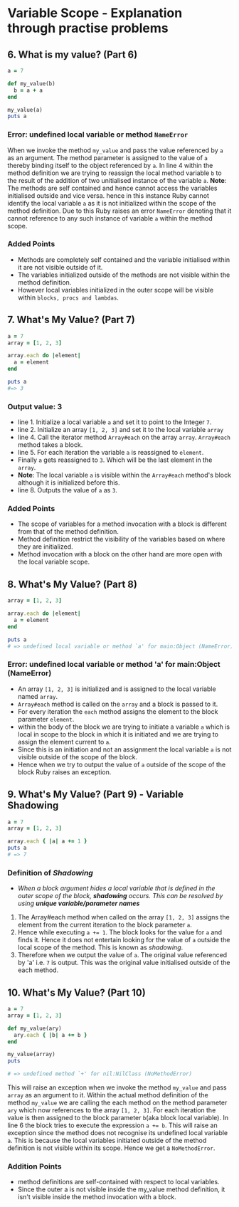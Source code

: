 # Variable Scope - Explanation through practise problems

## 6. What is my value? (Part 6)

```ruby
a = 7

def my_value(b)
  b = a + a
end

my_value(a)
puts a
```

### Error: undefined local variable or method `NameError`

When we invoke the method `my_value` and pass the value referenced by `a` as an argument. The method parameter is assigned to the value of `a` thereby binding itself to the object referenced  by `a`. In line 4 within the method definition we are trying to reassign the local method variable `b` to the result of the addition of two unitialised instance of the variable `a`. **Note**: The methods are self contained and hence cannot access the variables initialised outside and vice versa. hence in this instance Ruby cannot identify the local variable `a` as it is not initialized within the scope of the method definition. Due to this Ruby raises an error `NameError` denoting that it cannot reference to any such instance of variable `a` within the method scope.

### Added Points
- Methods are completely self contained and the variable initialised within it are not visible outside of it.
- The variables initialized outside of the methods are not visible within the method definition.
- However local variables initialized in the outer scope will be visible within `blocks, procs and lambdas`.

## 7. What's My Value? (Part 7)

```ruby
a = 7
array = [1, 2, 3]

array.each do |element|
  a = element
end

puts a
#=> 3
```

### Output value: 3

- line 1. Initialize a local variable `a` and set it to point to the Integer `7`.
- line 2. Initialize an array `[1, 2, 3]` and set it to the local variable `array`
- line 4. Call the iterator method `Array#each` on the array `array`. `Array#each` method takes a block.
- line 5. For each iteration the variable `a` is reassigned to `element`.
- Finally `a` gets reassigned to `3`. Which will be the last element in the `array`.
- **Note**: The local variable `a` is visible within the `Array#each` method's block although it is initialized before this.
- line 8. Outputs the value of `a` as `3`.

### Added Points
- The scope of variables for a method invocation with a block is different from that of the method definition.
- Method definition restrict the visibility of the variables based on where they are initialized.
- Method invocation with a block on the other hand are more open with the local variable scope.

## 8. What's My Value? (Part 8)
```ruby
array = [1, 2, 3]

array.each do |element|
  a = element
end

puts a
# => undefined local variable or method `a' for main:Object (NameError)
```

### Error: undefined local variable or method 'a' for main:Object (NameError)

- An array `[1, 2, 3]` is initialized and is assigned to the local variable named `array`.
- `Array#each` method is called on the `array` and a block is passed to it.
- For every iteration the `each` method assigns the element to the block parameter `element`.
- within the body of the block we are trying to initiate a variable `a` which is local in scope to the block in which it is initiated and we are trying to assign the element current to `a`.
- Since this is an initiation and not an assignment the local variable `a` is not visible outside of the scope of the block.
- Hence when we try to output the value of `a` outside of the scope of the block Ruby raises an exception.

## 9. What's My Value? (Part 9) - Variable Shadowing

```ruby
a = 7
array = [1, 2, 3]

array.each { |a| a += 1 }
puts a
# => 7
```
### Definition of *Shadowing*
- *When a block argument hides a local variable that is defined in the outer scope of the block, __shadowing__ occurs. This can be resolved by using __unique variable/parameter names__*

1. The Array#each method when called on the array `[1, 2, 3]` assigns the element from the current iteration to the block parameter `a`.
2. Hence while executing `a += 1`. The block looks for the value for `a` and finds it. Hence it does not entertain looking for the value of `a` outside the local scope of the method. This is known as *shadowing*.
3. Therefore when we output the value of `a`. The original value referenced by 'a' i.e. `7` is output. This was the original value initialised outside of the each method.

## 10. What's My Value? (Part 10)
```ruby
a = 7
array = [1, 2, 3]

def my_value(ary)
  ary.each { |b| a += b }
end

my_value(array)
puts

# => undefined method `+' for nil:NilClass (NoMethodError)
```
This will raise an exception when we invoke the method `my_value` and pass `array` as an argument to it. Within the actual method definition of the method `my_value` we are calling the each method on the method parameter `ary` which now references to the array `[1, 2, 3]`. For each iteration the value is then assigned to the block parameter `b`(aka block local variable). In line 6 the block tries to execute the expression `a += b`. This will raise an exception since the method does not recognise its undefined local variable `a`. This is because the local variables initiated outside of the method definition is not visible within its scope. Hence we get a `NoMethodError`.

### Addition Points

- method definitions are self-contained with respect to local variables.
- Since the outer a is not visible inside the my_value method definition, it isn't visible inside the method invocation with a block.
